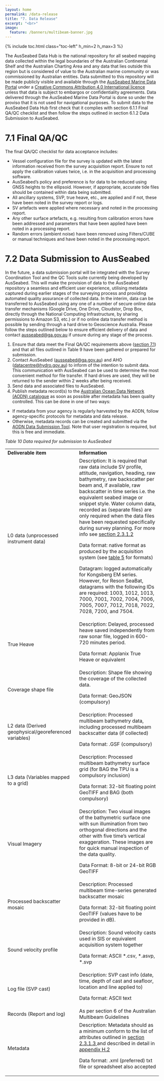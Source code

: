 ```yaml
---
layout: home
permalink: /data-release
title: "7. Data Release"
excerpt: "<br>"
image:
  feature: /banners/multibeam-banner.jpg
---
```

{% include toc.html class="toc-left" h_min=2 h_max=3 %}

The AusSeabed Data Hub is the national repository for all seabed mapping data collected within the legal boundaries of the Australian Continental Shelf and the Australian Charting Area and any data that lies outside this region but is considered of value to the Australian marine community or was commissioned by Australian entities. Data submitted to this repository will be made publicly visible and available through the [AusSeabed Marine Data Portal](https://portal.ga.gov.au/persona/marine) under a [Creative Commons Attribution 4.0 International licence](https://creativecommons.org/licenses/by/4.0/legalcode) unless that data is subject to embargos or confidentiality agreements. Data delivered through the AusSeabed Marine Data Portal is done so under the proviso that it is not used for navigational purposes. To submit data to the AusSeabed Data Hub first check that it complies with section 6.1.1 Final QA/QC checklist and then follow the steps outlined in section 6.1.2 Data Submission to AusSeabed.

# 7.1 Final QA/QC
The final QA/QC checklist for data acceptance includes:
*   Vessel configuration file for the survey is updated with the latest information received from the survey acquisition report. Ensure to not apply the calibration values twice, i.e. in the acquisition and processing software.
*   AusSeabed’s policy and preference is for data to be reduced using GNSS heights to the ellipsoid. However, if appropriate, accurate tide files should be contained within data being submitted.
*   All ancillary systems, SVP, true heave, etc., are applied and if not, these have been noted in the survey report or logs.
*   SV artefacts were applied where necessary and noted in the processing report. 
*   Any other surface artefacts, e.g. resulting from calibration errors have been addressed and parameters that have been applied have been noted in a processing report.
*   Random errors (ambient noise) have been removed using Filters/CUBE or manual techniques and have been noted in the processing report.

# 7.2 Data Submission to AusSeabed
In the future, a data submission portal will be integrated with the Survey Coordination Tool and the QC Tools suite currently being developed by AusSeabed. This will make the provision of data to the AusSeabed repository a seamless and efficient user experience, utilising metadata captured during earlier stages of the surveying process and providing automated quality assurance of collected data. In the interim, data can be transferred to AusSeabed using any one of a number of secure online data transfer mechanisms (Google Drive, One Drive, Cloudstor, Drop Box, directly through the National Computing Infrastructure, by sharing permissions to Amazon S3, etc.) or if no online data transfer method is possible by sending through a hard drive to Geoscience Australia. Please follow the steps outlined below to ensure efficient delivery of data and contact [ausseabed@ga.gov.au](mailto:ausseabed@ga.gov.au) if unsure during any stage of the process.



1. Ensure that data meet the Final QA/QC requirements above ([section 7.1](https://australian-multibeam-guidelines.github.io/data-release#71-final-qaqc)) and that all files outlined in Table 9 have been gathered or prepared for submission. 
2. Contact AusSeabed ([ausseabed@ga.gov.au](mailto:ausseabed@ga.gov.au)) and AHO ([datacentre@hydro.gov.au](mailto:datacentre@hydro.gov.au)) to inform of the intention to submit data. This communication with AusSeabed can be used to determine the most convenient method for file transfer. If hard drives are used, they will be returned to the sender within 2 weeks after being received.
3. Send data and associated files to AusSeabed.
4. Publish metadata record(s) to the [Australian Ocean Data Network (AODN) catalogue](http://catalogue.aodn.org.au/geonetwork/srv/eng/main.home) as soon as possible after metadata has been quality controlled. This can be done in one of two ways:
*   If metadata from your agency is regularly harvested by the AODN, follow agency-specific protocols for metadata and data release. 
*   Otherwise, metadata records can be created and submitted via the [AODN Data Submission Tool](https://metadataentry.aodn.org.au/submit/). Note that user registration is required, but this is free and immediate.

_Table 10 Data required for submission to AusSeabed_


<table>
  <tr>
   <td><strong>Deliverable item</strong>
   </td>
   <td><strong>Information</strong>
   </td>
  </tr>
  <tr>
   <td>L0 data (unprocessed instrument data)
   </td>
   <td>Description: It is required that raw data include SV profile, attitude, navigation, heading, raw bathymetry, raw backscatter per beam and, if available, raw backscatter in time series i.e. the equivalent seabed image or snippet style. Water column data, recorded as (separate files) are only required when the data files have been requested specifically during survey planning. For more info see <a href="#heading=h.3as4poj"> section 2.3.1.2</a>
<p>
Data format: native format as produced by the acquisition system (see <a href="https://australian-multibeam-guidelines.github.io/pre-survey-planning#231-data-type-formats-and-metadata">table 5</a> for formats) 
<p>
Datagram: logged automatically for Kongsberg EM series. However, for Reson SeaBat, datagrams with the following IDs are required: 1003, 1012, 1013, 7000, 7001, 7002, 7004, 7006, 7005, 7007, 7012, 7018, 7022, 7028, 7200, and 7504.
   </td>
  </tr>
  <tr>
   <td>True Heave
   </td>
   <td>Description: Delayed, processed heave saved independently from raw sonar file, logged in 600-720 minutes period.
<p>
Data format: Applanix True Heave or equivalent
   </td>
  </tr>
  <tr>
   <td>Coverage shape file
   </td>
   <td>Description: Shape file showing the coverage of the collected data. 
<p>
Data format: GeoJSON (compulsory)
   </td>
  </tr>
  <tr>
   <td>L2 data (Derived geophysical/georeferenced variables)
   </td>
   <td>Description: Processed multibeam bathymetry data, including processed multibeam backscatter data (if collected)
<p>
Data format: .GSF (compulsory)
   </td>
  </tr>
  <tr>
   <td>L3 data (Variables mapped to a grid)
   </td>
   <td>Description: Processed multibeam bathymetry surface grid (for BAG the TPU is a compulsory inclusion)
<p>
Data format: 32-bit floating point GeoTIFF and BAG (both compulsory)
   </td>
  </tr>
  <tr>
   <td>Visual Imagery
   </td>
   <td>Description: Two visual images of the bathymetric surface one with sun illumination from two orthogonal directions and the other with five time’s vertical exaggeration. These images are for quick manual inspection of the data quality.
<p>
Data Format: 8-bit or 24-bit RGB GeoTIFF
   </td>
  </tr>
  <tr>
   <td>Processed backscatter mosaic
   </td>
   <td>Description: Processed multibeam time-series generated backscatter mosaic
<p>
Data format: 32-bit floating point GeoTIFF (values have to be provided in dB).
   </td>
  </tr>
  <tr>
   <td>Sound velocity profile
   </td>
   <td>Description: Sound velocity casts used in SIS or equivalent acquisition system together
<p>
Data format: ASCII *.csv, *.asvp, *.svp
   </td>
  </tr>
  <tr>
   <td>Log file (SVP cast)
   </td>
   <td>Description: SVP cast info (date, time, depth of cast and seafloor, location and line applied to)
<p>
Data format: ASCII text
   </td>
  </tr>
  <tr>
   <td>Records (Report and log)
   </td>
   <td>As per section 6 of the Australian Multibeam Guidelines
   </td>
  </tr>
  <tr>
   <td>Metadata
   </td>
   <td>Description: Metadata should as a minimum conform to the list of attributes outlined in <a href="https://australian-multibeam-guidelines.github.io/pre-survey-planning#231-data-type-formats-and-metadata">section 2.3.1.3 </a>and described in detail in <a href="https://australian-multibeam-guidelines.github.io/appendices#h2-ausseabed-minimum-required-metadata">appendix H.2</a>
<p>
Data format: .xml (preferred) txt file or spreadsheet also accepted
   </td>
  </tr>
</table>
